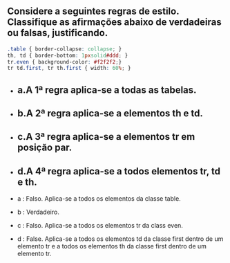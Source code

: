 ## Considere a seguintes regras de estilo. Classifique as afirmações abaixo de verdadeiras ou falsas, justificando.

```css
.table​ { ​border-collapse​: ​collapse​; }
th, td​ { ​border-bottom​: ​1px​​solid​​#ddd​; }
tr.even​ { ​background-color​: ​#f2f2f2​;}
tr td.first, tr th.first​ { ​width​: ​60%​; }
```
- ## a.A 1ª regra aplica-se a todas as tabelas.
- ## b.A 2ª regra aplica-se a elementos th e td.
- ## c.A 3ª regra aplica-se a elementos tr em posição par.
- ## d.A 4ª regra aplica-s​e a todos elementos tr, td e th.

- a : Falso. Aplica-se a todos os elementos da classe table.
- b : Verdadeiro.
- c : Falso. Aplica-se a todos os elementos tr da class even.
- d : False. Aplica-se a todos os elementos td da classe first dentro de um elemento tr e a todos os elementos th da classe first dentro de um elemento tr.